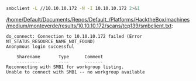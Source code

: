 ```bash
smbclient -L //10.10.10.172 -N -I 10.10.10.172 2>&1
```

[/home/Default/Documents/Repos/Default_/Platforms/HacktheBox/machines/medium/monteverde/results/10.10.10.172/scans/tcp139/smbclient.txt](file:///home/Default/Documents/Repos/Default_/Platforms/HacktheBox/machines/medium/monteverde/results/10.10.10.172/scans/tcp139/smbclient.txt):

```
do_connect: Connection to 10.10.10.172 failed (Error NT_STATUS_RESOURCE_NAME_NOT_FOUND)
Anonymous login successful

	Sharename       Type      Comment
	---------       ----      -------
Reconnecting with SMB1 for workgroup listing.
Unable to connect with SMB1 -- no workgroup available


```
